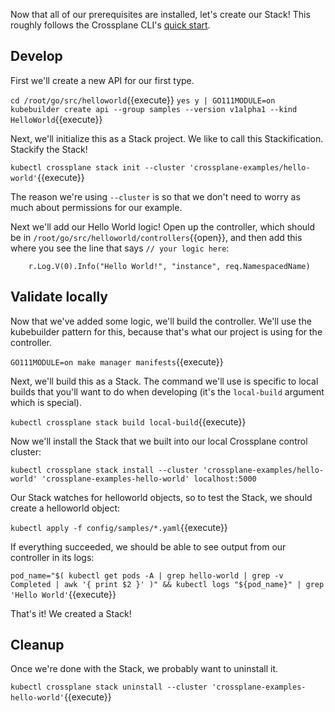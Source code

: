 Now that all of our prerequisites are installed, let's create our
Stack! This roughly follows the Crossplane CLI's [quick
start][crossplane-cli-quick-start].

## Develop

First we'll create a new API for our first type.

`cd /root/go/src/helloworld`{{execute}}
`yes y | GO111MODULE=on kubebuilder create api --group samples --version v1alpha1 --kind HelloWorld`{{execute}}

Next, we'll initialize this as a Stack project. We like to call this
Stackification. Stackify the Stack!

`kubectl crossplane stack init --cluster 'crossplane-examples/hello-world'`{{execute}}

The reason we're using `--cluster` is so that we don't need to worry as
much about permissions for our example.

Next we'll add our Hello World logic! Open up the controller, which
should be in `/root/go/src/helloworld/controllers`{{open}}, and then add
this where you see the line that says `// your logic here`:

```
	r.Log.V(0).Info("Hello World!", "instance", req.NamespacedName)
```

## Validate locally

Now that we've added some logic, we'll build the controller. We'll use
the kubebuilder pattern for this, because that's what our project is
using for the controller.

`GO111MODULE=on make manager manifests`{{execute}}

Next, we'll build this as a Stack. The command we'll use is specific to
local builds that you'll want to do when developing (it's the
`local-build` argument which is special).

`kubectl crossplane stack build local-build`{{execute}}

Now we'll install the Stack that we built into our local Crossplane
control cluster:

`kubectl crossplane stack install --cluster 'crossplane-examples/hello-world' 'crossplane-examples-hello-world' localhost:5000`

Our Stack watches for helloworld objects, so to test the Stack, we
should create a helloworld object:

`kubectl apply -f config/samples/*.yaml`{{execute}}

If everything succeeded, we should be able to see output from our controller in its logs:

`pod_name="$( kubectl get pods -A | grep hello-world | grep -v Completed | awk '{ print $2 }' )" && kubectl logs "${pod_name}" | grep 'Hello World'`{{execute}}

That's it! We created a Stack!

## Cleanup

Once we're done with the Stack, we probably want to uninstall it.

`kubectl crossplane stack uninstall --cluster 'crossplane-examples-hello-world'`{{execute}}

[crossplane-cli-quick-start]: https://github.com/crossplaneio/crossplane-cli#quick-start-stacks
